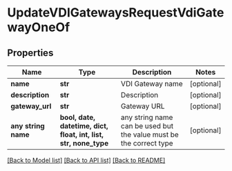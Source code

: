 # UpdateVDIGatewaysRequestVdiGatewayOneOf


## Properties
Name | Type | Description | Notes
------------ | ------------- | ------------- | -------------
**name** | **str** | VDI Gateway name | [optional] 
**description** | **str** | Description | [optional] 
**gateway_url** | **str** | Gateway URL | [optional] 
**any string name** | **bool, date, datetime, dict, float, int, list, str, none_type** | any string name can be used but the value must be the correct type | [optional]

[[Back to Model list]](../README.md#documentation-for-models) [[Back to API list]](../README.md#documentation-for-api-endpoints) [[Back to README]](../README.md)


